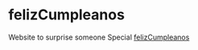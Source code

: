 # felizCumpleanos
Website to surprise someone Special
<a href="https://hardin-j.github.io/felizCumpleanos/">felizCumpleanos</a>
